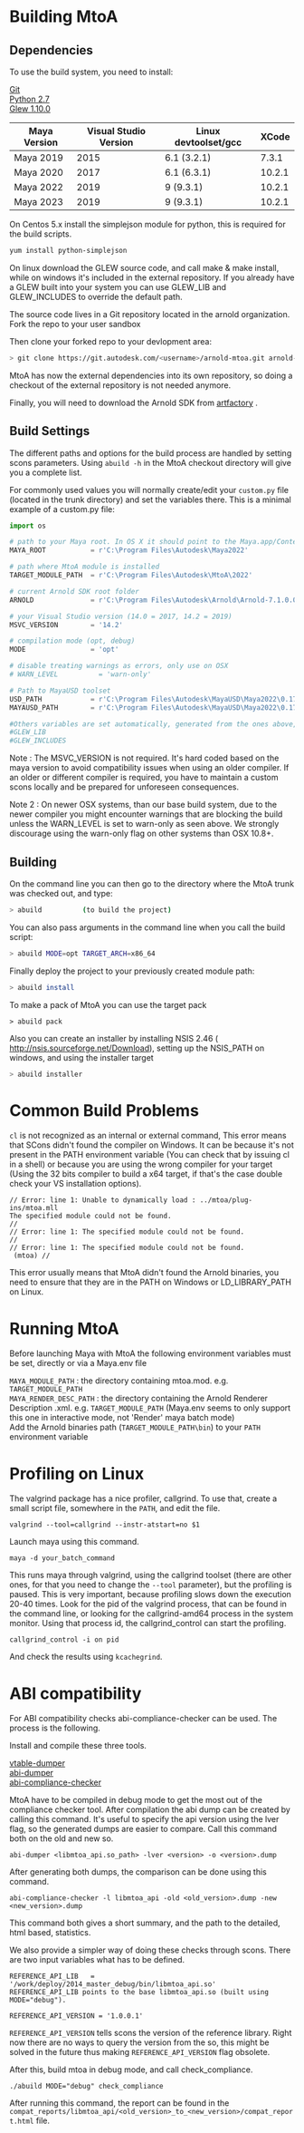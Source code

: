 # Building MtoA
## Dependencies

To use the build system, you need to install:

[​Git](https://git-scm.com/)<br>
[​Python 2.7](https://www.python.org/downloads/release/python-2711/)<br>
[​Glew 1.10.0](https://sourceforge.net/projects/glew/files/glew/1.10.0/)<br>

|Maya Version|Visual Studio Version|Linux devtoolset/gcc|XCode|
|------------|------------|------------|------------|
| Maya 2019 | 2015 | 6.1 (3.2.1) | 7.3.1 |
| Maya 2020 | 2017 | 6.1 (6.3.1) | 10.2.1 |
| Maya 2022 | 2019 | 9 (9.3.1) | 10.2.1 |
| Maya 2023 | 2019 | 9 (9.3.1) | 10.2.1 |

On Centos 5.x install the simplejson module for python, this is required for the build scripts.

```bash
yum install python-simplejson
```

On linux download the ​GLEW source code, and call make & make install, while on windows it's included in the external repository. If you already have a GLEW built into your system you can use GLEW_LIB and GLEW_INCLUDES to override the default path.

The source code lives in a Git repository located in the arnold organization. 
Fork the repo to your user sandbox

Then clone your forked repo to your devlopment area:

```bash
> git clone https://git.autodesk.com/<username>/arnold-mtoa.git arnold-mtoa
```

MtoA has now the external dependencies into its own repository, so doing a checkout of the external repository is not needed anymore.

Finally, you will need to download the ​Arnold SDK from [artfactory](https://art-bobcat.autodesk.com/ui/repos/tree/General/arnold/core/ci/master) .

## Build Settings
The different paths and options for the build process are handled by setting scons parameters. Using `abuild -h` in the MtoA checkout directory will give you a complete list.

For commonly used values you will normally create/edit your `custom.py` file (located in the trunk directory) and set the variables there. This is a minimal example of a custom.py file:

```python
import os

# path to your Maya root. In OS X it should point to the Maya.app/Contents folder
MAYA_ROOT           = r'C:\Program Files\Autodesk\Maya2022'                 

# path where MtoA module is installed
TARGET_MODULE_PATH  = r'C:\Program Files\Autodesk\MtoA\2022'                

# current Arnold SDK root folder
ARNOLD              = r'C:\Program Files\Autodesk\Arnold\Arnold-7.1.0.0'    

# your Visual Studio version (14.0 = 2017, 14.2 = 2019)
MSVC_VERSION        = '14.2'                                                

# compilation mode (opt, debug)
MODE                = 'opt'                                                 

# disable treating warnings as errors, only use on OSX
# WARN_LEVEL          = 'warn-only'                                         

# Path to MayaUSD toolset
USD_PATH            = r'C:\Program Files\Autodesk\MayaUSD\Maya2022\0.17.0\USD3'
MAYAUSD_PATH        = r'C:\Program Files\Autodesk\MayaUSD\Maya2022\0.17.0\MayaUSD3'

#Others variables are set automatically, generated from the ones above, but you can override them
#GLEW_LIB
#GLEW_INCLUDES
```

Note : The MSVC_VERSION is not required. It's hard coded based on the maya version to avoid compatibility issues when using an older compiler. If an older or different compiler is required, you have to maintain a custom scons locally and be prepared for unforeseen consequences.

Note 2 : On newer OSX systems, than our base build system, due to the newer compiler you might encounter warnings that are blocking the build unless the WARN_LEVEL is set to warn-only as seen above. We strongly discourage using the warn-only flag on other systems than OSX 10.8+.

## Building
On the command line you can then go to the directory where the MtoA trunk was checked out, and type:
```bash
> abuild          (to build the project)
```

You can also pass arguments in the command line when you call the build script:
```bash
> abuild MODE=opt TARGET_ARCH=x86_64
```

Finally deploy the project to your previously created module path:
```bash
> abuild install
```

To make a pack of MtoA you can use the target pack
```
> abuild pack
```

Also you can create an installer by installing NSIS 2.46 (​http://nsis.sourceforge.net/Download), setting up the NSIS_PATH on windows, and using the installer target
```bash
> abuild installer
```

# Common Build Problems
`cl` is not recognized as an internal or external command,
This error means that SCons didn't found the compiler on Windows. It can be because it's not present in the PATH environment variable (You can check that by issuing cl in a shell) or because you are using the wrong compiler for your target (Using the 32 bits compiler to build a x64 target, if that's the case double check your VS installation options).

```
// Error: line 1: Unable to dynamically load : ../mtoa/plug-ins/mtoa.mll
The specified module could not be found.
// 
// Error: line 1: The specified module could not be found.
// 
// Error: line 1: The specified module could not be found.
 (mtoa) //
```

This error usually means that MtoA didn't found the Arnold binaries, you need to ensure that they are in the PATH on Windows or LD_LIBRARY_PATH on Linux.

# Running MtoA
Before launching Maya with MtoA the following environment variables must be set, directly or via a Maya.env file

`MAYA_MODULE_PATH` : the directory containing mtoa.mod. e.g. `TARGET_MODULE_PATH` <br>
`MAYA_RENDER_DESC_PATH` : the directory containing the Arnold Renderer Description .xml. e.g. `TARGET_MODULE_PATH` (Maya.env seems to only support this one in interactive mode, not 'Render' maya batch mode) <br>
Add the Arnold binaries path (`TARGET_MODULE_PATH\bin`) to your `PATH` environment variable

# Profiling on Linux
The valgrind package has a nice profiler, callgrind. To use that, create a small script file, somewhere in the `PATH`, and edit the file.

```
valgrind --tool=callgrind --instr-atstart=no $1
```
Launch maya using this command.
```
maya -d your_batch_command
```

This runs maya through valgrind, using the callgrind toolset (there are other ones, for that you need to change the `--tool` parameter), but the profiling is paused. This is very important, because profiling slows down the execution 20-40 times. Look for the pid of the valgrind process, that can be found in the command line, or looking for the callgrind-amd64 process in the system monitor. Using that process id, the callgrind_control can start the profiling.
```
callgrind_control -i on pid
```
And check the results using `kcachegrind`.

# ABI compatibility
For ABI compatibility checks abi-compliance-checker can be used. The process is the following.

Install and compile these three tools.

[vtable-dumper](​​https://github.com/lvc/vtable-dumper)<br>
[abi-dumper](​​https://github.com/lvc/abi-dumper)<br>
[abi-compliance-checker](​​https://github.com/lvc/abi-compliance-checker)

MtoA have to be compiled in debug mode to get the most out of the compliance checker tool. After compilation the abi dump can be created by calling this command. It's useful to specify the api version using the lver flag, so the generated dumps are easier to compare. Call this command both on the old and new so.
```
abi-dumper <libmtoa_api.so_path> -lver <version> -o <version>.dump
```
After generating both dumps, the comparison can be done using this command.
```
abi-compliance-checker -l libmtoa_api -old <old_version>.dump -new <new_version>.dump
```
This command both gives a short summary, and the path to the detailed, html based, statistics.

We also provide a simpler way of doing these checks through scons. There are two input variables what has to be defined.
```
REFERENCE_API_LIB   = '/work/deploy/2014_master_debug/bin/libmtoa_api.so'
REFERENCE_API_LIB points to the base libmtoa_api.so (built using MODE="debug").

REFERENCE_API_VERSION = '1.0.0.1'
```
`REFERENCE_API_VERSION` tells scons the version of the reference library. Right now there are no ways to query the version from the so, this might be solved in the future thus making `REFERENCE_API_VERSION` flag obsolete.

After this, build mtoa in debug mode, and call check_compliance.
```
./abuild MODE="debug" check_compliance
```
After running this command, the report can be found in the `compat_reports/libmtoa_api/<old_version>_to_<new_version>/compat_report.html` file.